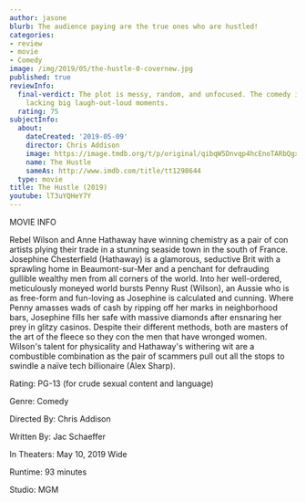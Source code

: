 ```yaml
---
author: jasone
blurb: The audience paying are the true ones who are hustled!
categories:
- review
- movie
- Comedy
image: /img/2019/05/the-hustle-0-covernew.jpg
published: true
reviewInfo:
  final-verdict: The plot is messy, random, and unfocused. The comedy is hit or miss;
    lacking big laugh-out-loud moments.
  rating: 75
subjectInfo:
  about:
    dateCreated: '2019-05-09'
    director: Chris Addison
    image: https://image.tmdb.org/t/p/original/qibqW5Dnvqp4hcEnoTARbQgxwJy.jpg
    name: The Hustle
    sameAs: http://www.imdb.com/title/tt1298644
  type: movie
title: The Hustle (2019)
youtube: lT3uYQHeY7Y
---
```


MOVIE INFO

Rebel Wilson and Anne Hathaway have winning chemistry as a pair of con artists plying their trade in a stunning seaside town in the south of France. Josephine Chesterfield (Hathaway) is a glamorous, seductive Brit with a sprawling home in Beaumont-sur-Mer and a penchant for defrauding gullible wealthy men from all corners of the world. Into her well-ordered, meticulously moneyed world bursts Penny Rust (Wilson), an Aussie who is as free-form and fun-loving as Josephine is calculated and cunning. Where Penny amasses wads of cash by ripping off her marks in neighborhood bars, Josephine fills her safe with massive diamonds after ensnaring her prey in glitzy casinos. Despite their different methods, both are masters of the art of the fleece so they con the men that have wronged women. Wilson's talent for physicality and Hathaway's withering wit are a combustible combination as the pair of scammers pull out all the stops to swindle a naïve tech billionaire (Alex Sharp).

Rating:	PG-13 (for crude sexual content and language)

Genre:	Comedy

Directed By:	Chris Addison

Written By:	Jac Schaeffer

In Theaters:	May 10, 2019  Wide

Runtime:	93 minutes

Studio:	MGM